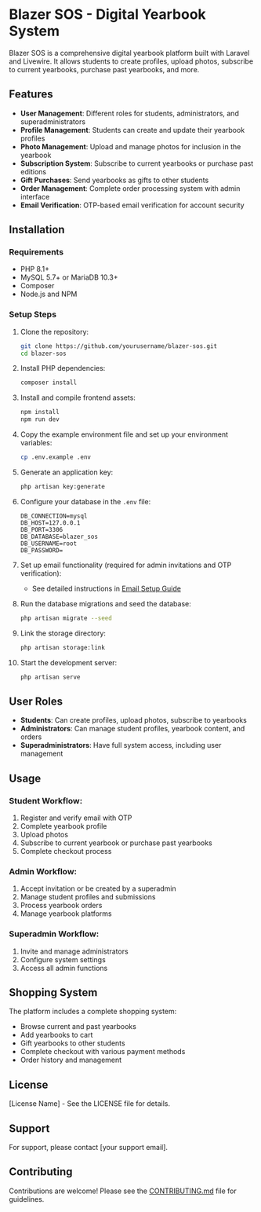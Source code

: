 # Blazer SOS - Digital Yearbook System

Blazer SOS is a comprehensive digital yearbook platform built with Laravel and Livewire. It allows students to create profiles, upload photos, subscribe to current yearbooks, purchase past yearbooks, and more.

## Features

- **User Management**: Different roles for students, administrators, and superadministrators
- **Profile Management**: Students can create and update their yearbook profiles
- **Photo Management**: Upload and manage photos for inclusion in the yearbook
- **Subscription System**: Subscribe to current yearbooks or purchase past editions
- **Gift Purchases**: Send yearbooks as gifts to other students
- **Order Management**: Complete order processing system with admin interface
- **Email Verification**: OTP-based email verification for account security

## Installation

### Requirements

- PHP 8.1+
- MySQL 5.7+ or MariaDB 10.3+
- Composer
- Node.js and NPM

### Setup Steps

1. Clone the repository:
   ```bash
   git clone https://github.com/yourusername/blazer-sos.git
   cd blazer-sos
   ```

2. Install PHP dependencies:
   ```bash
   composer install
   ```

3. Install and compile frontend assets:
   ```bash
   npm install
   npm run dev
   ```

4. Copy the example environment file and set up your environment variables:
   ```bash
   cp .env.example .env
   ```

5. Generate an application key:
   ```bash
   php artisan key:generate
   ```

6. Configure your database in the `.env` file:
   ```
   DB_CONNECTION=mysql
   DB_HOST=127.0.0.1
   DB_PORT=3306
   DB_DATABASE=blazer_sos
   DB_USERNAME=root
   DB_PASSWORD=
   ```

7. Set up email functionality (required for admin invitations and OTP verification):
   - See detailed instructions in [Email Setup Guide](resources/docs/email-setup.md)

8. Run the database migrations and seed the database:
   ```bash
   php artisan migrate --seed
   ```

9. Link the storage directory:
   ```bash
   php artisan storage:link
   ```

10. Start the development server:
    ```bash
    php artisan serve
    ```

## User Roles

- **Students**: Can create profiles, upload photos, subscribe to yearbooks
- **Administrators**: Can manage student profiles, yearbook content, and orders
- **Superadministrators**: Have full system access, including user management

## Usage

### Student Workflow:
1. Register and verify email with OTP
2. Complete yearbook profile
3. Upload photos
4. Subscribe to current yearbook or purchase past yearbooks
5. Complete checkout process

### Admin Workflow:
1. Accept invitation or be created by a superadmin
2. Manage student profiles and submissions
3. Process yearbook orders
4. Manage yearbook platforms

### Superadmin Workflow:
1. Invite and manage administrators
2. Configure system settings
3. Access all admin functions

## Shopping System

The platform includes a complete shopping system:
- Browse current and past yearbooks
- Add yearbooks to cart
- Gift yearbooks to other students
- Complete checkout with various payment methods
- Order history and management

## License

[License Name] - See the LICENSE file for details.

## Support

For support, please contact [your support email].

## Contributing

Contributions are welcome! Please see the [CONTRIBUTING.md](CONTRIBUTING.md) file for guidelines. 